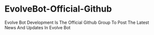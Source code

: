 # EvolveBot-Official-Github
Evolve Bot Development Is The Official Github Group To Post The Latest News And Updates In Evolve Bot
